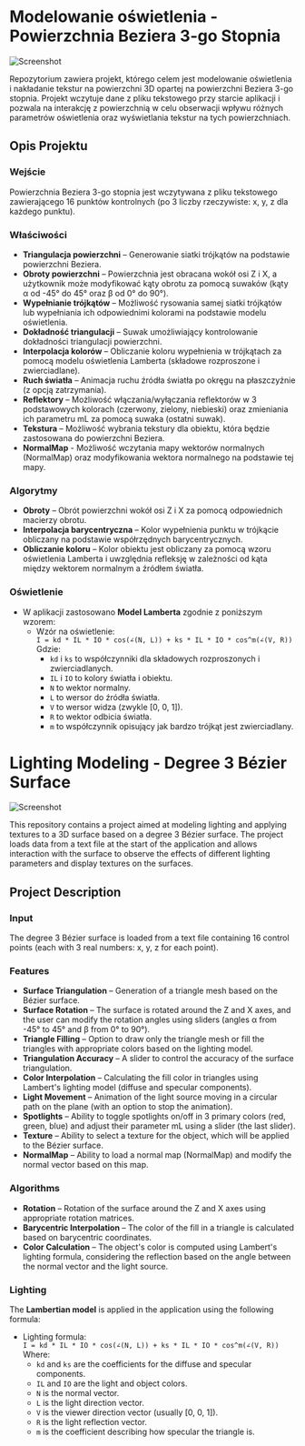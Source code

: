 # Modelowanie oświetlenia - Powierzchnia Beziera 3-go Stopnia

![Screenshot](https://private-user-images.githubusercontent.com/160714456/413877535-5c4e221b-fe72-40d0-9b15-3da8fa9b5a5f.png?jwt=eyJhbGciOiJIUzI1NiIsInR5cCI6IkpXVCJ9.eyJpc3MiOiJnaXRodWIuY29tIiwiYXVkIjoicmF3LmdpdGh1YnVzZXJjb250ZW50LmNvbSIsImtleSI6ImtleTUiLCJleHAiOjE3Mzk3OTkwMzEsIm5iZiI6MTczOTc5ODczMSwicGF0aCI6Ii8xNjA3MTQ0NTYvNDEzODc3NTM1LTVjNGUyMjFiLWZlNzItNDBkMC05YjE1LTNkYThmYTliNWE1Zi5wbmc_WC1BbXotQWxnb3JpdGhtPUFXUzQtSE1BQy1TSEEyNTYmWC1BbXotQ3JlZGVudGlhbD1BS0lBVkNPRFlMU0E1M1BRSzRaQSUyRjIwMjUwMjE3JTJGdXMtZWFzdC0xJTJGczMlMkZhd3M0X3JlcXVlc3QmWC1BbXotRGF0ZT0yMDI1MDIxN1QxMzI1MzFaJlgtQW16LUV4cGlyZXM9MzAwJlgtQW16LVNpZ25hdHVyZT0yM2Y1YWEyMmNkNGM2MDVlOTRiMTFlODA2MTA3MDI0MTMyZDVjOWQwNWI0YWFlNzNhYjQ0NGEzNTc1ZGU0ZTg4JlgtQW16LVNpZ25lZEhlYWRlcnM9aG9zdCJ9.EFiAXoAal1PvnoPdQdSBvF4wuNeQfdKuhpDnZViSXJA)

Repozytorium zawiera projekt, którego celem jest modelowanie oświetlenia i nakładanie tekstur na powierzchni 3D opartej na powierzchni Beziera 3-go stopnia. 
Projekt wczytuje dane z pliku tekstowego przy starcie aplikacji i pozwala na interakcję z powierzchnią w celu obserwacji wpływu różnych parametrów oświetlenia oraz wyświetlania tekstur na tych powierzchniach.

## Opis Projektu

### Wejście
Powierzchnia Beziera 3-go stopnia jest wczytywana z pliku tekstowego zawierającego 16 punktów kontrolnych (po 3 liczby rzeczywiste: x, y, z dla każdego punktu).

### Właściwości
- **Triangulacja powierzchni** – Generowanie siatki trójkątów na podstawie powierzchni Beziera.
- **Obroty powierzchni** – Powierzchnia jest obracana wokół osi Z i X, a użytkownik może modyfikować kąty obrotu za pomocą suwaków (kąty α od -45° do 45° oraz β od 0° do 90°).
- **Wypełnianie trójkątów** – Możliwość rysowania samej siatki trójkątów lub wypełniania ich odpowiednimi kolorami na podstawie modelu oświetlenia.
- **Dokładność triangulacji** – Suwak umożliwiający kontrolowanie dokładności triangulacji powierzchni.
- **Interpolacja kolorów** – Obliczanie koloru wypełnienia w trójkątach za pomocą modelu oświetlenia Lamberta (składowe rozproszone i zwierciadlane).
- **Ruch światła** – Animacja ruchu źródła światła po okręgu na płaszczyźnie (z opcją zatrzymania).
- **Reflektory** – Możliwość włączania/wyłączania reflektorów w 3 podstawowych kolorach (czerwony, zielony, niebieski) oraz zmieniania ich parametru mL za pomocą suwaka (ostatni suwak).
- **Tekstura** – Możliwość wybrania tekstury dla obiektu, która będzie zastosowana do powierzchni Beziera.
- **NormalMap** - Możliwość wczytania mapy wektorów normalnych (NormalMap) oraz modyfikowania wektora normalnego na podstawie tej mapy.

### Algorytmy
- **Obroty** – Obrót powierzchni wokół osi Z i X za pomocą odpowiednich macierzy obrotu.
- **Interpolacja barycentryczna** – Kolor wypełnienia punktu w trójkącie obliczany na podstawie współrzędnych barycentrycznych.
- **Obliczanie koloru** – Kolor obiektu jest obliczany za pomocą wzoru oświetlenia Lamberta i uwzględnia refleksję w zależności od kąta między wektorem normalnym a źródłem światła.

### Oświetlenie
- W aplikacji zastosowano **Model Lamberta** zgodnie z poniższym wzorem:
  - Wzór na oświetlenie:  
    `I = kd * IL * IO * cos(∠(N, L)) + ks * IL * IO * cos^m(∠(V, R))`
    Gdzie:
    - `kd` i `ks` to współczynniki dla składowych rozproszonych i zwierciadlanych.
    - `IL` i `IO` to kolory światła i obiektu.
    - `N` to wektor normalny.
    - `L` to wersor do źródła światła.
    - `V` to wersor widza (zwykle [0, 0, 1]).
    - `R` to wektor odbicia światła.
    - `m` to współczynnik opisujący jak bardzo trójkąt jest zwierciadlany.

# Lighting Modeling - Degree 3 Bézier Surface

![Screenshot](https://private-user-images.githubusercontent.com/160714456/413877535-5c4e221b-fe72-40d0-9b15-3da8fa9b5a5f.png?jwt=eyJhbGciOiJIUzI1NiIsInR5cCI6IkpXVCJ9.eyJpc3MiOiJnaXRodWIuY29tIiwiYXVkIjoicmF3LmdpdGh1YnVzZXJjb250ZW50LmNvbSIsImtleSI6ImtleTUiLCJleHAiOjE3Mzk3OTkwMzEsIm5iZiI6MTczOTc5ODczMSwicGF0aCI6Ii8xNjA3MTQ0NTYvNDEzODc3NTM1LTVjNGUyMjFiLWZlNzItNDBkMC05YjE1LTNkYThmYTliNWE1Zi5wbmc_WC1BbXotQWxnb3JpdGhtPUFXUzQtSE1BQy1TSEEyNTYmWC1BbXotQ3JlZGVudGlhbD1BS0lBVkNPRFlMU0E1M1BRSzRaQSUyRjIwMjUwMjE3JTJGdXMtZWFzdC0xJTJGczMlMkZhd3M0X3JlcXVlc3QmWC1BbXotRGF0ZT0yMDI1MDIxN1QxMzI1MzFaJlgtQW16LUV4cGlyZXM9MzAwJlgtQW16LVNpZ25hdHVyZT0yM2Y1YWEyMmNkNGM2MDVlOTRiMTFlODA2MTA3MDI0MTMyZDVjOWQwNWI0YWFlNzNhYjQ0NGEzNTc1ZGU0ZTg4JlgtQW16LVNpZ25lZEhlYWRlcnM9aG9zdCJ9.EFiAXoAal1PvnoPdQdSBvF4wuNeQfdKuhpDnZViSXJA)

This repository contains a project aimed at modeling lighting and applying textures to a 3D surface based on a degree 3 Bézier surface. The project loads data from a text file at the start of the application and allows interaction with the surface to observe the effects of different lighting parameters and display textures on the surfaces.

## Project Description

### Input
The degree 3 Bézier surface is loaded from a text file containing 16 control points (each with 3 real numbers: x, y, z for each point).

### Features
- **Surface Triangulation** – Generation of a triangle mesh based on the Bézier surface.
- **Surface Rotation** – The surface is rotated around the Z and X axes, and the user can modify the rotation angles using sliders (angles α from -45° to 45° and β from 0° to 90°).
- **Triangle Filling** – Option to draw only the triangle mesh or fill the triangles with appropriate colors based on the lighting model.
- **Triangulation Accuracy** – A slider to control the accuracy of the surface triangulation.
- **Color Interpolation** – Calculating the fill color in triangles using Lambert's lighting model (diffuse and specular components).
- **Light Movement** – Animation of the light source moving in a circular path on the plane (with an option to stop the animation).
- **Spotlights** – Ability to toggle spotlights on/off in 3 primary colors (red, green, blue) and adjust their parameter mL using a slider (the last slider).
- **Texture** – Ability to select a texture for the object, which will be applied to the Bézier surface.
- **NormalMap** – Ability to load a normal map (NormalMap) and modify the normal vector based on this map.

### Algorithms
- **Rotation** – Rotation of the surface around the Z and X axes using appropriate rotation matrices.
- **Barycentric Interpolation** – The color of the fill in a triangle is calculated based on barycentric coordinates.
- **Color Calculation** – The object's color is computed using Lambert's lighting formula, considering the reflection based on the angle between the normal vector and the light source.

### Lighting
The **Lambertian model** is applied in the application using the following formula:
- Lighting formula:  
  `I = kd * IL * IO * cos(∠(N, L)) + ks * IL * IO * cos^m(∠(V, R))`
  Where:
  - `kd` and `ks` are the coefficients for the diffuse and specular components.
  - `IL` and `IO` are the light and object colors.
  - `N` is the normal vector.
  - `L` is the light direction vector.
  - `V` is the viewer direction vector (usually [0, 0, 1]).
  - `R` is the light reflection vector.
  - `m` is the coefficient describing how specular the triangle is.


